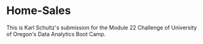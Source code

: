 # Home-Sales
This is Karl Schultz's submission for the Module 22 Challenge of University of Oregon's Data Analytics Boot Camp.
